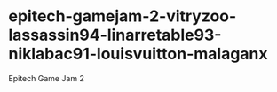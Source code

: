 # epitech-gamejam-2-vitryzoo-lassassin94-linarretable93-niklabac91-louisvuitton-malaganx
Epitech Game Jam 2
